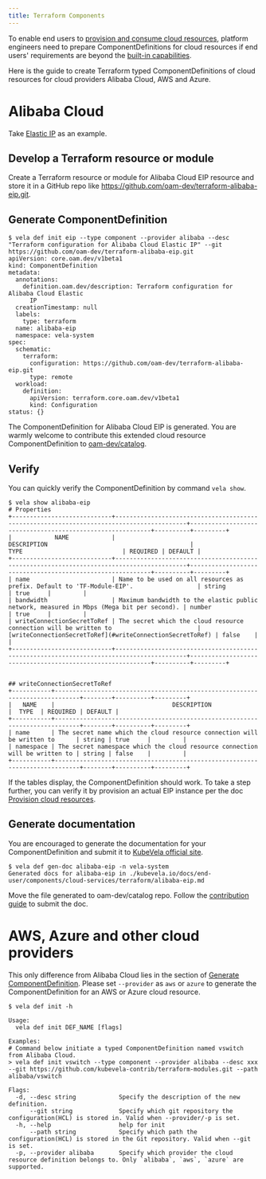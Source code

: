 ```yaml
---
title: Terraform Components
---
```


To enable end users to [provision and consume cloud resources](../../end-user/components/cloud-services/provider-and-consume-cloud-services),
platform engineers need to prepare ComponentDefinitions for cloud resources if end users' requirements are beyond the
[built-in capabilities](../../end-user/components/cloud-services/provider-and-consume-cloud-services#supported-cloud-resource-list).

Here is the guide to create Terraform typed ComponentDefinitions of cloud resources for cloud providers Alibaba Cloud, AWS and Azure.

# Alibaba Cloud

Take [Elastic IP](https://www.alibabacloud.com/help/doc-detail/36016.htm) as an example.

## Develop a Terraform resource or module

Create a Terraform resource or module for Alibaba Cloud EIP resource and store it in a GitHub repo like https://github.com/oam-dev/terraform-alibaba-eip.git.

## Generate ComponentDefinition

```shell
$ vela def init eip --type component --provider alibaba --desc "Terraform configuration for Alibaba Cloud Elastic IP" --git https://github.com/oam-dev/terraform-alibaba-eip.git
apiVersion: core.oam.dev/v1beta1
kind: ComponentDefinition
metadata:
  annotations:
    definition.oam.dev/description: Terraform configuration for Alibaba Cloud Elastic
      IP
  creationTimestamp: null
  labels:
    type: terraform
  name: alibaba-eip
  namespace: vela-system
spec:
  schematic:
    terraform:
      configuration: https://github.com/oam-dev/terraform-alibaba-eip.git
      type: remote
  workload:
    definition:
      apiVersion: terraform.core.oam.dev/v1beta1
      kind: Configuration
status: {}
```

The ComponentDefinition for Alibaba Cloud EIP is generated. You are warmly welcome to contribute this extended cloud
resource ComponentDefinition to [oam-dev/catalog](https://github.com/oam-dev/catalog/tree/master/addons/terraform-alibaba/definitions).

## Verify

You can quickly verify the ComponentDefinition by command `vela show`.

```shell
$ vela show alibaba-eip
# Properties
+----------------------------+------------------------------------------------------------------------------------------+-----------------------------------------------------------+----------+---------+
|            NAME            |                                       DESCRIPTION                                        |                           TYPE                            | REQUIRED | DEFAULT |
+----------------------------+------------------------------------------------------------------------------------------+-----------------------------------------------------------+----------+---------+
| name                       | Name to be used on all resources as prefix. Default to 'TF-Module-EIP'.                  | string                                                    | true     |         |
| bandwidth                  | Maximum bandwidth to the elastic public network, measured in Mbps (Mega bit per second). | number                                                    | true     |         |
| writeConnectionSecretToRef | The secret which the cloud resource connection will be written to                        | [writeConnectionSecretToRef](#writeConnectionSecretToRef) | false    |         |
+----------------------------+------------------------------------------------------------------------------------------+-----------------------------------------------------------+----------+---------+


## writeConnectionSecretToRef
+-----------+-----------------------------------------------------------------------------+--------+----------+---------+
|   NAME    |                                 DESCRIPTION                                 |  TYPE  | REQUIRED | DEFAULT |
+-----------+-----------------------------------------------------------------------------+--------+----------+---------+
| name      | The secret name which the cloud resource connection will be written to      | string | true     |         |
| namespace | The secret namespace which the cloud resource connection will be written to | string | false    |         |
+-----------+-----------------------------------------------------------------------------+--------+----------+---------+
```

If the tables display, the ComponentDefinition should work. To take a step further, you can verify it by provision an actual EIP instance per
the doc [Provision cloud resources](../../end-user/components/cloud-services/provider-and-consume-cloud-services#provision-cloud-resources).

## Generate documentation

You are encouraged to generate the documentation for your ComponentDefinition and submit it to [KubeVela official site](https://github.com/oam-dev/kubevela.io).

```shell
$ vela def gen-doc alibaba-eip -n vela-system
Generated docs for alibaba-eip in ./kubevela.io/docs/end-user/components/cloud-services/terraform/alibaba-eip.md
```

Move the file generated to oam-dev/catalog repo. Follow the [contribution guide](https://github.com/oam-dev/kubevela.io#contributing-to-kubevela-en-docs) to submit the doc. 

# AWS, Azure and other cloud providers

This only difference from Alibaba Cloud lies in the section of [Generate ComponentDefinition](#generate-componentdefinition).
Please set `--provider` as `aws` or `azure` to generate the ComponentDefinition for an AWS or Azure cloud resource.

```shell
$ vela def init -h

Usage:
  vela def init DEF_NAME [flags]

Examples:
# Command below initiate a typed ComponentDefinition named vswitch from Alibaba Cloud.
> vela def init vswitch --type component --provider alibaba --desc xxx --git https://github.com/kubevela-contrib/terraform-modules.git --path alibaba/vswitch

Flags:
  -d, --desc string            Specify the description of the new definition.
      --git string             Specify which git repository the configuration(HCL) is stored in. Valid when --provider/-p is set.
  -h, --help                   help for init
      --path string            Specify which path the configuration(HCL) is stored in the Git repository. Valid when --git is set.
  -p, --provider alibaba       Specify which provider the cloud resource definition belongs to. Only `alibaba`, `aws`, `azure` are supported.
```

